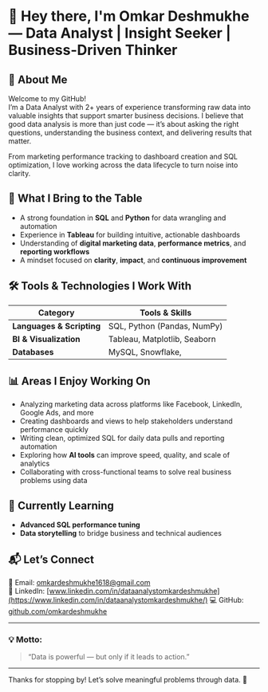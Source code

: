 # 👋 Hey there, I'm Omkar Deshmukhe — Data Analyst | Insight Seeker | Business-Driven Thinker

## 📌 About Me

Welcome to my GitHub!  
I’m a Data Analyst with 2+ years of experience transforming raw data into valuable insights that support smarter business decisions. I believe that good data analysis is more than just code — it’s about asking the right questions, understanding the business context, and delivering results that matter.

From marketing performance tracking to dashboard creation and SQL optimization, I love working across the data lifecycle to turn noise into clarity.

## 🧠 What I Bring to the Table

- A strong foundation in **SQL** and **Python** for data wrangling and automation  
- Experience in **Tableau** for building intuitive, actionable dashboards  
- Understanding of **digital marketing data**, **performance metrics**, and **reporting workflows**  
- A mindset focused on **clarity**, **impact**, and **continuous improvement**

## 🛠️ Tools & Technologies I Work With

| Category                 | Tools & Skills                                         |
|--------------------------|--------------------------------------------------------|
| **Languages & Scripting**| SQL, Python (Pandas, NumPy)                           |
| **BI & Visualization**   | Tableau, Matplotlib, Seaborn                          |
| **Databases**            | MySQL, Snowflake,                                     |

## 📊 Areas I Enjoy Working On

- Analyzing marketing data across platforms like Facebook, LinkedIn, Google Ads, and more  
- Creating dashboards and views to help stakeholders understand performance quickly  
- Writing clean, optimized SQL for daily data pulls and reporting automation  
- Exploring how **AI tools** can improve speed, quality, and scale of analytics  
- Collaborating with cross-functional teams to solve real business problems using data

## 🌱 Currently Learning

- **Advanced SQL performance tuning** 
- **Data storytelling** to bridge business and technical audiences

## 📬 Let’s Connect

📧 Email: omkardeshmukhe1618@gmail.com  
💼 LinkedIn: [www.linkedin.com/in/dataanalystomkardeshmukhe](https://www.linkedin.com/in/dataanalystomkardeshmukhe/)
💻 GitHub: [github.com/omkardeshmukhe](https://github.com/omkardeshmukhe)

---

### 💡 Motto:

> “Data is powerful — but only if it leads to action.”

---

Thanks for stopping by! Let’s solve meaningful problems through data. 🚀


